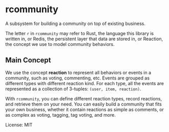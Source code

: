 # rcommunity

A subsystem for building a community on top of existing business.

The letter `r` in `rcommunity` may refer to Rust, the language this library
is written in, or Redis, the persistent layer that data are stored in, or
Reaction, the concept we use to model community behaviors.

## Main Concept

We use the concept **reaction** to represent all behaviors or events in a
community, such as voting, commenting, etc. Events are grouped as different
types with different reaction kind. For each type, all the events are
represented as a collection of 3-tuples: `(user, item, reaction)`.

With `rcommunity`, you can define different reaction types, record
reactions, and retrieve them on your need. You can easily build a community
that fits your own business, whether it contain reactions as simple as
comments, or as complex as voting, tagging, tag voting, and more.

License: MIT
